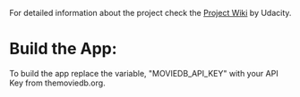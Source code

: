 
For detailed information about the project check the [Project Wiki](https://docs.google.com/document/d/1ZlN1fUsCSKuInLECcJkslIqvpKlP7jWL2TP9m6UiA6I/pub?embedded=true) by Udacity.

# Build the App:
To build the app replace the variable, "MOVIEDB_API_KEY" with your API Key from themoviedb.org.